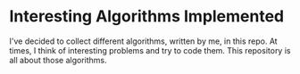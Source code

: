 # Interesting Algorithms Implemented

I've decided to collect different algorithms, written by me, in this repo. At times, I think of interesting problems and try to code them. This repository is all about those algorithms.
